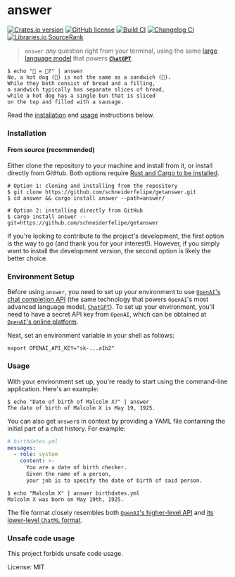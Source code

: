 # answer

[![Crates.io version](https://img.shields.io/crates/v/answer)](https://crates.io/crates/answer)
[![GitHub license](https://img.shields.io/github/license/schneiderfelipe/getanswer)](https://github.com/schneiderfelipe/getanswer/blob/main/LICENSE)
[![Build CI](https://github.com/schneiderfelipe/getanswer/actions/workflows/ci.yml/badge.svg)](https://github.com/schneiderfelipe/getanswer/actions/workflows/ci.yml)
[![Changelog CI](https://github.com/schneiderfelipe/getanswer/actions/workflows/changelog.yml/badge.svg)](https://github.com/schneiderfelipe/getanswer/blob/main/CHANGELOG.md#changelog)
[![Libraries.io `SourceRank`](https://img.shields.io/librariesio/sourcerank/cargo/answer)](https://libraries.io/cargo/answer)

> `answer` _any_ question right from your terminal,
> using the same
> [large language model](https://en.wikipedia.org/wiki/Large_language_model)
> that powers
> [**`ChatGPT`**](https://chat.openai.com/chat).

```console
$ echo "🌭 = 🥪?" | answer
No, a hot dog (🌭) is not the same as a sandwich (🥪).
While they both consist of bread and a filling,
a sandwich typically has separate slices of bread,
while a hot dog has a single bun that is sliced
on the top and filled with a sausage.
```

Read
the [installation](#installation)
and [usage](#usage) instructions below.

### Installation

#### From source (recommended)

Either clone the repository to your machine and install from it,
or install directly from GitHub.
Both options require [Rust and Cargo to be installed](https://rustup.rs/).

```console
# Option 1: cloning and installing from the repository
$ git clone https://github.com/schneiderfelipe/getanswer.git
$ cd answer && cargo install answer --path=answer/

# Option 2: installing directly from GitHub
$ cargo install answer --git=https://github.com/schneiderfelipe/getanswer
```

If you're looking to contribute to the project's development,
the first option is the way to go (and thank you for your interest!).
However,
if you simply want to install the development version,
the second option is likely the better choice.

### Environment Setup

Before using `answer`,
you need to set up your environment to use
[`OpenAI`'s chat completion API](https://platform.openai.com/docs/guides/chat/chat-completions-beta)
(the same technology that powers `OpenAI`'s most advanced language model,
[`ChatGPT`](https://chat.openai.com/chat)).
To set up your environment,
you'll need to have a secret API key from `OpenAI`,
which can be obtained at
[`OpenAI`'s online platform](https://platform.openai.com/account/api-keys).

Next,
set an environment variable in your shell as follows:

```shell
export OPENAI_API_KEY="sk-...a1b2"
```

### Usage

With your environment set up,
you're ready to start using
the command-line application.
Here's an example:

```console
$ echo "Date of birth of Malcolm X?" | answer
The date of birth of Malcolm X is May 19, 1925.
```

You can also get `answer`s in context by providing a YAML file containing
the initial part of a chat history.
For example:

```yaml
# birthdates.yml
messages:
  - role: system
    content: >-
      You are a date of birth checker.
      Given the name of a person,
      your job is to specify the date of birth of said person.
```

```console
$ echo "Malcolm X" | answer birthdates.yml
Malcolm X was born on May 19th, 1925.
```

The file format closely resembles both
[`OpenAI`'s higher-level API](https://platform.openai.com/docs/guides/chat/introduction)
and
[its lower-level `ChatML` format](https://github.com/openai/openai-python/blob/main/chatml.md).

### Unsafe code usage

This project forbids unsafe code usage.

License: MIT
